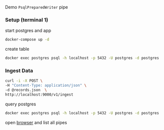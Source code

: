 Demo `PsqlPreparedWriter` pipe
### Setup (terminal 1)
start postgres and app
```sh
docker-compose up -d
```
create table
```sh
docker exec postgres psql -h localhost -p 5432 -U postgres -d postgres -w -c "CREATE TABLE IF NOT EXISTS records ( key TEXT PRIMARY KEY, value INTEGER )"
```
### Ingest Data
```sh
curl -i -X POST \
-H "Content-Type: application/json" \
-d @records.json  \
http://localhost:9000/v1/ingest
```
query postgres
```sh
docker exec postgres psql -h localhost -p 5432 -U postgres -d postgres -w -c "SELECT key, value FROM records"
```
open [browser](http://localhost:8000/v1/pipe) and list all pipes